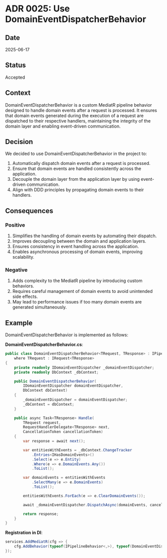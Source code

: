 # ADR 0025: Use DomainEventDispatcherBehavior

## Date
2025-06-17

## Status
Accepted

## Context
DomainEventDispatcherBehavior is a custom MediatR pipeline behavior designed to handle domain events after a request is processed. It ensures that domain events generated during the execution of a request are dispatched to their respective handlers, maintaining the integrity of the domain layer and enabling event-driven communication.

## Decision
We decided to use DomainEventDispatcherBehavior in the project to:

1. Automatically dispatch domain events after a request is processed.
2. Ensure that domain events are handled consistently across the application.
3. Decouple the domain layer from the application layer by using event-driven communication.
4. Align with DDD principles by propagating domain events to their handlers.

## Consequences
### Positive
1. Simplifies the handling of domain events by automating their dispatch.
2. Improves decoupling between the domain and application layers.
3. Ensures consistency in event handling across the application.
4. Enables asynchronous processing of domain events, improving scalability.

### Negative
1. Adds complexity to the MediatR pipeline by introducing custom behaviors.
2. Requires careful management of domain events to avoid unintended side effects.
3. May lead to performance issues if too many domain events are generated simultaneously.

## Example
DomainEventDispatcherBehavior is implemented as follows:

**DomainEventDispatcherBehavior.cs**:
```csharp
public class DomainEventDispatcherBehavior<TRequest, TResponse> : IPipelineBehavior<TRequest, TResponse>
    where TRequest : IRequest<TResponse>
{
    private readonly IDomainEventDispatcher _domainEventDispatcher;
    private readonly DbContext _dbContext;

    public DomainEventDispatcherBehavior(
        IDomainEventDispatcher domainEventDispatcher,
        DbContext dbContext)
    {
        _domainEventDispatcher = domainEventDispatcher;
        _dbContext = dbContext;
    }

    public async Task<TResponse> Handle(
        TRequest request,
        RequestHandlerDelegate<TResponse> next,
        CancellationToken cancellationToken)
    {
        var response = await next();

        var entitiesWithEvents = _dbContext.ChangeTracker
            .Entries<IHasDomainEvents>()
            .Select(e => e.Entity)
            .Where(e => e.DomainEvents.Any())
            .ToList();

        var domainEvents = entitiesWithEvents
            .SelectMany(e => e.DomainEvents)
            .ToList();

        entitiesWithEvents.ForEach(e => e.ClearDomainEvents());

        await _domainEventDispatcher.DispatchAsync(domainEvents, cancellationToken);

        return response;
    }
}
```

**Registration in DI**:
```csharp
services.AddMediatR(cfg => {
    cfg.AddBehavior(typeof(IPipelineBehavior<,>), typeof(DomainEventDispatcherBehavior<,>));
});
```
